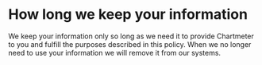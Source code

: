 # How long we keep your information
We keep your information only so long as we need it to provide Chartmeter to you and fulfill the purposes described in this policy.
When we no longer need to use your information we will remove it from our systems.
